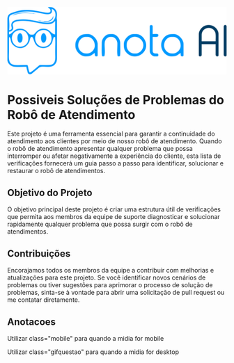 
![Logo](https://github.com/ViniciusWessner/Checklist_anotaai/blob/main/assets/logo_anota_ai_deitada.png)

#  Possiveis Soluções de Problemas do Robô de Atendimento


Este projeto é uma ferramenta essencial para garantir a continuidade do atendimento aos clientes por meio de nosso robô de atendimento. Quando o robô de atendimento apresentar qualquer problema que possa interromper ou afetar negativamente a experiência do cliente, esta lista de verificações fornecerá um guia passo a passo para identificar, solucionar e restaurar o robô de atendimentos.

## Objetivo do Projeto
O objetivo principal deste projeto é criar uma estrutura útil de verificações que permita aos membros da equipe de suporte diagnosticar e solucionar rapidamente qualquer problema que possa surgir com o robô de atendimentos.

## Contribuições
Encorajamos todos os membros da equipe a contribuir com melhorias e atualizações para este projeto. Se você identificar novos cenários de problemas ou tiver sugestões para aprimorar o processo de solução de problemas, sinta-se à vontade para abrir uma solicitação de pull request ou me contatar diretamente.


## Anotacoes

Utilizar class="mobile" para quando a midia for mobile
<img src="#" alt="" srcset="" class="mobile">

Utilizar class="gifquestao" para quando a midia for desktop
<img src="#" alt="" srcset="" class="gifquestao">
